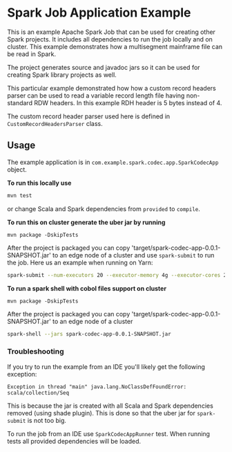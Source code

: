 # Spark Job Application Example

This is an example Apache Spark Job that can be used for creating other Spark projects. It includes all dependencies to run the job locally and on cluster.
This example demonstrates how a multisegment mainframe file can be read in Spark.

The project generates source and javadoc jars so it can be used for creating Spark library projects as well.

This particular example demonstrated how how a custom record headers parser can be used to read a variable
record length file having non-standard RDW headers. In this example RDH header is 5 bytes instead of 4.

The custom record header parser used here is defined in `CustomRecordHeadersParser` class.

## Usage 

The example application is in `com.example.spark.codec.app.SparkCodecApp` object.

**To run this locally use**
```sh
mvn test
```
or change Scala and Spark dependencies from `provided` to `compile`.

**To run this on cluster generate the uber jar by running**
```
mvn package -DskipTests
```
After the project is packaged you can copy 'target/spark-codec-app-0.0.1-SNAPSHOT.jar'
to an edge node of a cluster and use `spark-submit` to run the job. Here us an example when running on Yarn:

```sh
spark-submit --num-executors 20 --executor-memory 4g --executor-cores 2 --master yarn --deploy-mode client --driver-cores 4 --driver-memory 4G --conf 'spark.yarn.executor.memoryOverhead=512' --class com.example.spark.codec.app.SparkCodecApp spark-codec-app-0.0.1-SNAPSHOT.jar
```

**To run a spark shell with cobol files support on cluster**

```
mvn package -DskipTests
```

After the project is packaged you can copy 'target/spark-codec-app-0.0.1-SNAPSHOT.jar'
to an edge node of a cluster

```sh
spark-shell --jars spark-codec-app-0.0.1-SNAPSHOT.jar
```


### Troubleshooting
If you try to run the example from an IDE you'll likely get the following exception: 

```Exception in thread "main" java.lang.NoClassDefFoundError: scala/collection/Seq```

This is because the jar is created with all Scala and Spark dependencies removed (using shade plugin). This is done so that the uber jar for `spark-submit` is not too big.

To run the job from an IDE use `SparkCodecAppRunner` test. When running tests all provided dependencies will be loaded.
